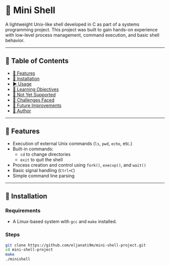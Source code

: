 # 🐚 Mini Shell

A lightweight Unix-like shell developed in C as part of a systems programming project. This project was built to gain hands-on experience with low-level process management, command execution, and basic shell behavior.

---

## 📌 Table of Contents

- [🔧 Features](#-features)
- [📁 Installation](#-installation)
- [▶️ Usage](#-usage)
- [🎯 Learning Objectives](#-learning-objectives)
- [🚫 Not Yet Supported](#-not-yet-supported)
- [🧠 Challenges Faced](#-challenges-faced)
- [🚀 Future Improvements](#-future-improvements)
- [👤 Author](#-author)

---

## 🔧 Features

- Execution of external Unix commands (`ls`, `pwd`, `echo`, etc.)
- Built-in commands:
  - `cd` to change directories
  - `exit` to quit the shell
- Process creation and control using `fork()`, `execvp()`, and `wait()`
- Basic signal handling (`Ctrl+C`)
- Simple command line parsing

---

## 📁 Installation

### Requirements

- A Linux-based system with `gcc` and `make` installed.

### Steps

```bash
git clone https://github.com/eljanati9m/mini-shell-project.git
cd mini-shell-project
make
./minishell
